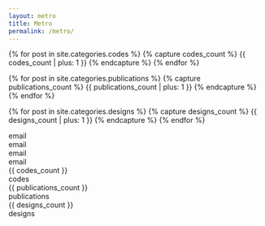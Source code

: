 ```yaml
---
layout: metro
title: Metro
permalink: /metro/
---
```


{% for post in site.categories.codes %}
   {% capture codes_count %} {{ codes_count | plus: 1 }} {% endcapture %}
{% endfor %}

{% for post in site.categories.publications %}
   {% capture publications_count %} {{ publications_count | plus: 1 }} {% endcapture %}
{% endfor %}

{% for post in site.categories.designs %}
   {% capture designs_count %} {{ designs_count | plus: 1 }} {% endcapture %}
{% endfor %}

<div class="tile-group one">

<div class="tile half">
    <div class="brand">
        <div class="badge">email</div>
    </div>
</div>

<div class="tile half">
    <div class="brand">
        <div class="badge">email</div>
    </div>
</div>

<div class="tile half">
    <div class="brand">
        <div class="badge">email</div>
    </div>
</div>

<div class="tile half">
    <div class="brand">
        <div class="badge">email</div>
    </div>
</div>

</div>

<div class="tile">
    <div class="brand">
        <div class="badge">{{ codes_count }}</div>
		<div class="tile-status">
        	<span class="name">codes</span>
    	</div>
    </div>
</div>

<div class="tile double">
    <div class="brand">
        <div class="badge">{{ publications_count }}</div>
		<div class="tile-status">
        	<span class="name">publications</span>
    	</div>
    </div>
</div>

<div class="tile double">
    <div class="brand">
        <div class="badge">{{ designs_count }}</div>
		<div class="tile-status">
        	<span class="name">designs</span>
    	</div>
    </div>
</div>